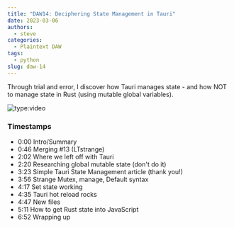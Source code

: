 ```yaml
---
title: "DAW14: Deciphering State Management in Tauri"
date: 2023-03-06
authors:
  - steve
categories:
  - Plaintext DAW
tags:
  - python
slug: daw-14
---
```


Through trial and error, I discover how Tauri manages state - and how NOT to manage state in Rust (using mutable global variables).

<!-- more -->

![type:video](https://www.youtube.com/embed/_AKLn4nXDJ0)

### Timestamps

- 0:00 Intro/Summary
- 0:46 Merging #13 (LTstrange)
- 2:02 Where we left off with Tauri
- 2:20 Researching global mutable state (don't do it)
- 3:23 Simple Tauri State Management article (thank you!)
- 3:56 Strange Mutex, manage, Default syntax
- 4:17 Set state working
- 4:35 Tauri hot reload rocks
- 4:47 New files
- 5:11 How to get Rust state into JavaScript
- 6:52 Wrapping up
